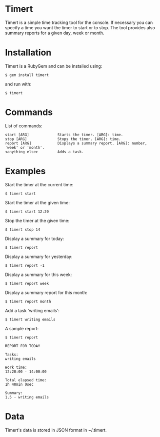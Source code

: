 # Timert

Timert is a simple time tracking tool for the console.
If necessary you can specify a time you want the timer to start or to stop. The tool provides also summary reports for a given day, week or month.

# Installation

Timert is a RubyGem and can be installed using:

``` shell
$ gem install timert
```

and run with:

``` shell
$ timert
```

# Commands

List of commands:

``` shell
start [ARG]             Starts the timer. [ARG]: time.
stop [ARG]              Stops the timer. [ARG]: time.
report [ARG]            Displays a summary report. [ARG]: number, 'week' or 'month'.
<anything else>         Adds a task.
```

# Examples

Start the timer at the current time:

``` shell
$ timert start
```


Start the timer at the given time:

``` shell
$ timert start 12:20      
```


Stop the timer at the given time:

``` shell
$ timert stop 14
```


Display a summary for today:

``` shell
$ timert report
```

Display a summary for yesterday:

``` shell
$ timert report -1
```


Display a summary for this week:

``` shell
$ timert report week
```


Display a summary report for this month:

``` shell
$ timert report month
```


Add a task 'writing emails':

``` shell
$ timert writing emails
```


A sample report:

``` shell
$ timert report

REPORT FOR TODAY

Tasks:
writing emails

Work time:
12:20:00 - 14:00:00

Total elapsed time:
1h 40min 0sec

Summary:
1.5 - writing emails
```

# Data
Timert's data is stored in JSON format in ~/.timert.